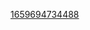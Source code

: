 [1659694734488](https://github.com/CodeDoor-Interview/.github/assets/42976809/d24dbd7e-1c94-436a-acaf-82e42758dbab?raw=true)
